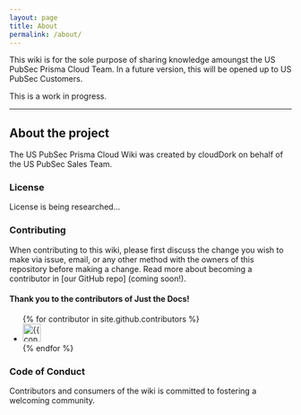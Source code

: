 ```yaml
---
layout: page
title: About
permalink: /about/
---
```


This wiki is for the sole purpose of sharing knowledge amoungst the US PubSec Prisma Cloud Team. In a future version, this will be opened up to US PubSec Customers.

This is a work in progress.

---

## About the project

The US PubSec Prisma Cloud Wiki was created by cloudDork on behalf of the US PubSec Sales Team.

### License

License is being researched...

### Contributing

When contributing to this wiki, please first discuss the change you wish to make via issue,
email, or any other method with the owners of this repository before making a change. Read more about becoming a contributor in [our GitHub repo] (coming soon!).

#### Thank you to the contributors of Just the Docs!

<ul class="list-style-none">
{% for contributor in site.github.contributors %}
  <li class="d-inline-block mr-1">
     <a href="{{ contributor.html_url }}"><img src="{{ contributor.avatar_url }}" width="32" height="32" alt="{{ contributor.login }}"/></a>
  </li>
{% endfor %}
</ul>

### Code of Conduct

Contributors and consumers of the wiki is committed to fostering a welcoming community.
